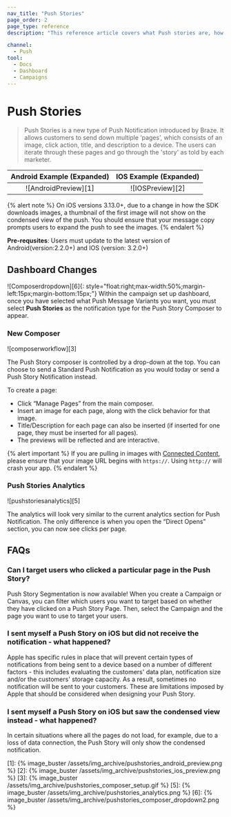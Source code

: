 ```yaml
---
nav_title: "Push Stories"
page_order: 2
page_type: reference
description: "This reference article covers what Push stories are, how to create one as well as some frequently asked questions."

channel:
  - Push
tool:
  - Docs
  - Dashboard
  - Campaigns
---
```


# Push Stories

> Push Stories is a new type of Push Notification introduced by Braze. It allows customers to send down multiple ‘pages’, which consists of an image, click action, title, and description to a device. The users can iterate through these pages and go through the 'story' as told by each marketer.


| Android Example (Expanded) | IOS Example (Expanded) |
| :-----: | :----------: |
| ![AndroidPreview][1] | ![IOSPreview][2] |

{% alert note %}
On iOS versions 3.13.0+, due to a change in how the SDK downloads images, a thumbnail of the first image will not show on the condensed view of the push. You should ensure that your message copy prompts users to expand the push to see the images.
{% endalert %}

__Pre-requsites__: Users must update to the latest version of Android(version:2.2.0+) and IOS (version: 3.2.0+)

## Dashboard Changes

![Composerdropdown][6]{: style="float:right;max-width:50%;margin-left:15px;margin-bottom:15px;"}
Within the campaign set up dashboard, once you have selected what Push Message Variants you want, you must select __Push Stories__ as the notification type for the Push Story Composer to appear. 

### New Composer
![composerworkflow][3]

The Push Story composer is controlled by a drop-down at the top. You can choose to send a Standard Push Notification as you would today or send a Push Story Notification instead.

To create a page:

* Click “Manage Pages” from the main composer.
* Insert an image for each page, along with the click behavior for that image.
* Title/Description for each page can also be inserted (if inserted for one page, they must be inserted for all pages).
* The previews will be reflected and are interactive.

{% alert important %}
If you are pulling in images with [Connected Content]({{site.baseurl}}/user_guide/personalization_and_dynamic_content/connected_content/about_connected_content/#about-connected-content), please ensure that your image URL begins with `https://`. Using `http://` will crash your app.
{% endalert %}

### Push Stories Analytics

![pushstoriesanalytics][5]

The analytics will look very similar to the current analytics section for Push Notification. The only difference is when you open the “Direct Opens” section, you can now see clicks per page.


## FAQs

### Can I target users who clicked a particular page in the Push Story?
Push Story Segmentation is now available! When you create a Campaign or Canvas, you can filter which users you want to target based on whether they have clicked on a Push Story Page. Then, select the Campaign and the page you want to use to target your users.


###  I sent myself a Push Story on iOS but did not receive the notification - what happened?
Apple has specific rules in place that will prevent certain types of notifications from being sent to a device based on a number of different factors - this includes evaluating the customers' data plan, notification size and/or the customers' storage capacity.  As a result, sometimes no notification will be sent to your customers. These are limitations imposed by Apple that should be considered when designing your Push Story.


### I sent myself a Push Story on iOS but saw the condensed view instead - what happened?
In certain situations where all the pages do not load, for example, due to a loss of data connection, the Push Story will only show the condensed notification.


[1]: {% image_buster /assets/img_archive/pushstories_android_preview.png %}
[2]: {% image_buster /assets/img_archive/pushstories_ios_preview.png %}
[3]: {% image_buster /assets/img_archive/pushstories_composer_setup.gif %}
[5]: {% image_buster /assets/img_archive/pushstories_analytics.png %}
[6]: {% image_buster /assets/img_archive/pushstories_composer_dropdown2.png %}
